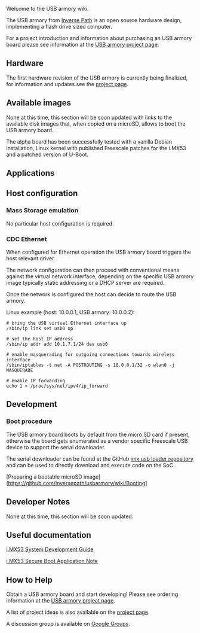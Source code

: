 Welcome to the USB armory wiki.

The USB armory from [Inverse Path](http://inversepath.com) is an open source
hardware design, implementing a flash drive sized computer.

For a project introduction and information about purchasing an USB armory board
please see information at the [USB armory project page](http://inversepath.com/usbarmory).

## Hardware

The first hardware revision of the USB armory is currently being finalized, for
information and updates see the [project
page](http://inversepath.com/usbarmory).

## Available images

None at this time, this section will be soon updated with links to the
available disk images that, when copied on a microSD, allows to boot the USB
armory board.

The alpha board has been successfully tested with a vanilla Debian
installation, Linux kernel with published Freescale patches for the i.MX53 and
a patched version of U-Boot.

## Applications

## Host configuration

### Mass Storage emulation

No particular host configuration is required.

### CDC Ethernet

When configured for Ethernet operation the USB armory board triggers the host
relevant driver.

The network configuration can then proceed with conventional means against the
virtual network interface, depending on the specific USB armory image typically
static addressing or a DHCP server are required.

Once the network is configured the host can decide to route the USB armory.

Linux example (host: 10.0.0.1, USB armory: 10.0.0.2):
```
# bring the USB virtual Ethernet interface up
/sbin/ip link set usb0 up

# set the host IP address
/sbin/ip addr add 10.1.7.1/24 dev usb0

# enable masquerading for outgoing connections towards wireless interface
/sbin/iptables -t nat -A POSTROUTING -s 10.0.0.1/32 -o wlan0 -j MASQUERADE

# enable IP forwarding
echo 1 > /proc/sys/net/ipv4/ip_forward

```

## Development

### Boot procedure

The USB armory board boots by default from the micro SD card if present,
otherwise the board gets enumerated as a vendor specific Freescale USB device
to support the serial downloader.

The serial downloader can be found at the GitHub
[imx usb loader repository](https://github.com/boundarydevices/imx_usb_loader) and can be
used to directly download and execute code on the SoC.

[Preparing a bootable microSD image](https://github.com/inversepath/usbarmory/wiki/Booting]

## Developer Notes

None at this time, this section will be soon updated.

## Useful documentation

[i.MX53 System Development  Guide](http://cache.freescale.com/files/32bit/doc/user_guide/MX53UG.pdf)

[i.MX53 Secure Boot Application Note](http://cache.freescale.com/files/32bit/doc/app_note/AN4581.pdf)

## How to Help

Obtain a USB armory board and start developing! Please see ordering information
at the [USB armory project page](http://inversepath.com/usbarmory).

A list of project ideas is also available on the [project page](http://inversepath.com/usbarmory).

A discussion group is available on [Google Groups](https://groups.google.com/d/forum/usbarmory).

